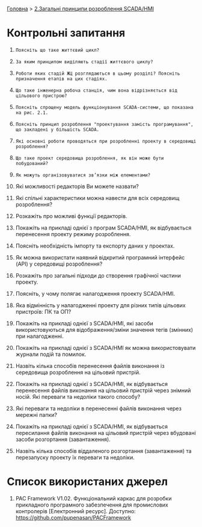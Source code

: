 [Головна](README.md) > [2.Загальні принципи розроблення SCADA/HMI](2.md)

# Контрольні запитання 

1.     Поясніть що таке життєвий цикл?

2.     За яким принципом виділяють стадії життєвого циклу?

3.     Роботи яких стадій ЖЦ розглядаються в цьому розділі? Поясніть призначення етапів на цих стадіях.

4.     Що таке інженерна робоча станція, чим вона відрізняється від цільового пристрою?

5.     Поясніть спрощену модель функціонування SCADA-системи, що показана на рис. 2.1.

6.     Поясніть принцип розроблення "проектування замість програмування", що закладені у більшість SCADA.

7.     Які основні роботи проводяться при розробленні проекту в середовищі розроблення?

8.     Що таке проект середовища розроблення, як він може бути побудований?

9.     Як можуть організовуватися зв’язки між елементами? 

10.   Які можливості редакторів Ви можете назвати? 

11.   Які спільні характеристики можна навести для всіх середовищ розроблення?

12.   Розкажіть про можливі функції редакторів.

13.   Покажіть на прикладі однієї з програм SCADA/HMI, як відбувається перенесення проекту режиму розроблення.

14.   Поясніть необхідність імпорту та експорту даних у проектах. 

15.   Як можна використати наявний відкритий програмний інтерфейс (API) у середовищі розроблення?

16.   Розкажіть про загальні підходи до створення графічної частини проекту.

17.   Поясніть, у чому полягає налагодження проекту SCADA/HMI.

18.   Яка відмінність у налагодженні проекту для різних типів цільових пристроїв: ПК та ОП?

19.   Покажіть на прикладі однієї з SCADA/HMI, які засоби використовуються для відображення/зміни значення тегів (змінних) при налагодженні.

20.   Покажіть на прикладі однієї з SCADA/HMI як можна використовувати журнали подій та помилок.

21.   Назвіть кілька способів перенесення файлів виконання із середовища розроблення на цільовий пристрій. 

22.   Покажіть на прикладі однієї з SCADA/HMI, як відбувається перенесення файлів виконання на цільовий пристрій через знімний носій. Які переваги та недоліки такого способу? 

23.   Які переваги та недоліки в перенесенні файлів виконання через мережні папки?

24.   Покажіть на прикладі однієї з SCADA/HMI, як відбувається пересилання файлів виконання на цільовий пристрій через вбудовані засоби розгортання (завантаження).

25.   Назвіть кілька способів віддаленого розгортання (завантаження) та перезапуску проекту їх переваги та недоліки.         

# Список використаних джерел

1. PAC Framework V1.02. Функціональний каркас для розробки прикладного програмного забезпечення для промислових контролерів [Електронний ресурс]. Доступно: https://github.com/pupenasan/PACFramework
